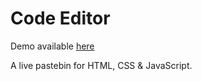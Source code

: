 # Code Editor
Demo available [here](http://bulipol.com/Code-Editor/)

A live pastebin for HTML, CSS & JavaScript.
